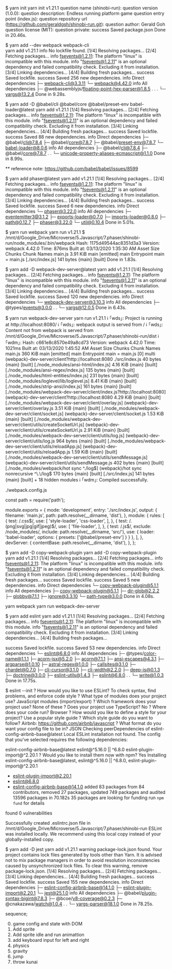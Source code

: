 $ yarn init
yarn init v1.21.1
question name (shinobi-run):
question version (1.0.0):
question description: Endless running platform game
question entry point (index.js):
question repository url (https://github.com/geraldgsh/shinobi-run.git):
question author: Gerald Goh
question license (MIT):
question private:
success Saved package.json
Done in 20.46s.

$ yarn add --dev webpack webpack-cli     
yarn add v1.21.1
info No lockfile found.
[1/4] Resolving packages...
[2/4] Fetching packages...
info fsevents@1.2.11: The platform "linux" is incompatible with this module.
info "fsevents@1.2.11" is an optional dependency and failed compatibility check. Excluding it from installation.        [3/4] Linking dependencies...
[4/4] Building fresh packages...
success Saved lockfile.
success Saved 256 new dependencies.
info Direct dependencies
├─ webpack-cli@3.3.11
└─ webpack@4.42.0
info All dependencies
├─ @webassemblyjs/floating-point-hex-parser@1.8.5
.
.
.
└─ yargs@13.2.4
Done in 9.28s.

$ yarn add -D @babel/cli @babel/core @babel/preset-env babel-loader@latest
yarn add v1.21.1
[1/4] Resolving packages...
[2/4] Fetching packages...
info fsevents@1.2.11: The platform "linux" is incompatible with this module.
info "fsevents@1.2.11" is an optional dependency and failed compatibility check. Excluding it from installation.        [3/4] Linking dependencies...
[4/4] Building fresh packages...
success Saved lockfile.
success Saved 88 new dependencies.
info Direct dependencies
├─ @babel/cli@7.8.4
├─ @babel/core@7.8.7
├─ @babel/preset-env@7.8.7
└─ babel-loader@8.0.6
info All dependencies
├─ @babel/cli@7.8.4
├─ @babel/core@7.8.7
.
.
└─ unicode-property-aliases-ecmascript@1.1.0
Done in 8.99s.

** reference note: https://github.com/babel/babel/issues/8599

$ yarn add phaser@latest
yarn add v1.21.1
[1/4] Resolving packages...
[2/4] Fetching packages...
info fsevents@1.2.11: The platform "linux" is incompatible with this module.
info "fsevents@1.2.11" is an optional dependency and failed compatibility check. Excluding it from installation.        [3/4] Linking dependencies...
[4/4] Building fresh packages...
success Saved lockfile.
success Saved 6 new dependencies.
info Direct dependencies
└─ phaser@3.22.0
info All dependencies
├─ eventemitter3@3.1.2
├─ exports-loader@0.7.0
├─ imports-loader@0.8.0
├─ path@0.12.7
├─ phaser@3.22.0
└─ util@0.10.4
Done in 5.01s.

$ yarn run webpack
yarn run v1.21.1
$ /mnt/d/Google_Drive/Microverse/5.Javascript/7.phaser/shinobi-run/node_modules/.bin/webpack
Hash: 1175d49544ac8351d3a3
Version: webpack 4.42.0
Time: 876ms
Built at: 03/13/2020 1:35:30 AM
  Asset      Size  Chunks             Chunk Names
main.js  3.91 KiB    main  [emitted]  main
Entrypoint main = main.js
[./src/index.js] 141 bytes {main} [built]
Done in 1.83s.

$ yarn add -D webpack-dev-server@latest
yarn add v1.21.1
[1/4] Resolving packages...
[2/4] Fetching packages...
info fsevents@1.2.11: The platform "linux" is incompatible with this module.
info "fsevents@1.2.11" is an optional dependency and failed compatibility check. Excluding it from installation.        [3/4] Linking dependencies...
[4/4] Building fresh packages...
success Saved lockfile.
success Saved 120 new dependencies.
info Direct dependencies
└─ webpack-dev-server@3.10.3
info All dependencies
├─ @types/events@3.0.0
.
.
└─ yargs@12.0.5
Done in 6.43s.

$ yarn run webpack-dev-server
yarn run v1.21.1
ℹ ｢wds｣: Project is running at http://localhost:8080/
ℹ ｢wds｣: webpack output is served from /
ℹ ｢wds｣: Content not from webpack is served from /mnt/d/Google_Drive/Microverse/5.Javascript/7.phaser/shinobi-run/dist  ℹ ｢wdm｣: Hash: c661e8c8570e49a8cd73
Version: webpack 4.42.0
Time: 1021ms
Built at: 03/13/2020 1:45:52 AM
  Asset     Size  Chunks             Chunk Names
main.js  360 KiB    main  [emitted]  main
Entrypoint main = main.js
[0] multi (webpack)-dev-server/client?http://localhost:8080 ./src/index.js 40 bytes {main} [built]
[./node_modules/ansi-html/index.js] 4.16 KiB {main} [built]
[./node_modules/ansi-regex/index.js] 135 bytes {main} [built]
[./node_modules/html-entities/index.js] 231 bytes {main} [built]
[./node_modules/loglevel/lib/loglevel.js] 8.41 KiB {main} [built]
[./node_modules/strip-ansi/index.js] 161 bytes {main} [built]
[./node_modules/webpack-dev-server/client/index.js?http://localhost:8080] (webpack)-dev-server/client?http://localhost:8080 4.29 KiB {main} [built]
[./node_modules/webpack-dev-server/client/overlay.js] (webpack)-dev-server/client/overlay.js 3.51 KiB {main} [built]    [./node_modules/webpack-dev-server/client/socket.js] (webpack)-dev-server/client/socket.js 1.53 KiB {main} [built]      [./node_modules/webpack-dev-server/client/utils/createSocketUrl.js] (webpack)-dev-server/client/utils/createSocketUrl.js 2.91 KiB {main} [built]
[./node_modules/webpack-dev-server/client/utils/log.js] (webpack)-dev-server/client/utils/log.js 964 bytes {main} [built]
[./node_modules/webpack-dev-server/client/utils/reloadApp.js] (webpack)-dev-server/client/utils/reloadApp.js 1.59 KiB {main} [built]
[./node_modules/webpack-dev-server/client/utils/sendMessage.js] (webpack)-dev-server/client/utils/sendMessage.js 402 bytes {main} [built]
[./node_modules/webpack/hot sync ^\.\/log$] (webpack)/hot sync nonrecursive ^\.\/log$ 170 bytes {main} [built]
[./src/index.js] 141 bytes {main} [built]
    + 18 hidden modules
ℹ ｢wdm｣: Compiled successfully.



./webpack.config.js

const path = require('path');

module.exports = {
  mode: 'development',
  entry: './src/index.js',
  output: {
    filename: 'main.js',
    path: path.resolve(__dirname, 'dist'),
  },
  module: {
    rules: [
      {
        test: /\.css$/,
        use: [
          'style-loader',
          'css-loader',
        ],
      },
      {
        test: /\.(png|svg|jpg|gif|jpeg)$/,
        use: [
          'file-loader',
        ],
      },
	  {
        test: /\.js$/, exclude: /node_modules/,
        include: path.resolve(__dirname, 'src/'),
        use: {
          loader: 'babel-loader',
          options: {
            presets: ['@babel/preset-env']
          }
        }
      },
    ],
  },
  devServer: {
    contentBase: path.resolve(__dirname, 'dist'),
  },
};


$ yarn add -D copy-webpack-plugin
yarn add -D copy-webpack-plugin
yarn add v1.21.1
[1/4] Resolving packages...
[2/4] Fetching packages...
info fsevents@1.2.11: The platform "linux" is incompatible with this module.
info "fsevents@1.2.11" is an optional dependency and failed compatibility check. Excluding it from installation.        [3/4] Linking dependencies...
[4/4] Building fresh packages...
success Saved lockfile.
success Saved 5 new dependencies.
info Direct dependencies
└─ copy-webpack-plugin@5.1.1
info All dependencies
├─ copy-webpack-plugin@5.1.1
├─ dir-glob@2.2.2
├─ globby@7.1.1
├─ ignore@3.3.10
└─ path-type@3.0.0
Done in 4.08s.

yarn webpack
yarn run webpack-dev-server

$ yarn add eslint
yarn add v1.21.1
[1/4] Resolving packages...
[2/4] Fetching packages...
info fsevents@1.2.11: The platform "linux" is incompatible with this module.
info "fsevents@1.2.11" is an optional dependency and failed compatibility check. Excluding it from installation.        [3/4] Linking dependencies...
[4/4] Building fresh packages...

success Saved lockfile.
success Saved 53 new dependencies.
info Direct dependencies
└─ eslint@6.8.0
info All dependencies
├─ @types/color-name@1.1.1
├─ acorn-jsx@5.2.0
├─ acorn@7.1.1
├─ ansi-escapes@4.3.1
├─ argparse@1.0.10
├─ astral-regex@1.0.0
├─ callsites@3.1.0
├─ chardet@0.7.0
├─ cli-cursor@3.1.0
├─ cli-width@2.2.0
├─ deep-is@0.1.3
├─ doctrine@3.0.0
├─ eslint-utils@1.4.3
├─ eslint@6.8.0
.
.
└─ write@1.0.3
Done in 17.75s.

$ eslint --init
? How would you like to use ESLint? To check syntax, find problems, and enforce code style
? What type of modules does your project use? JavaScript modules (import/export)
? Which framework does your project use? None of these
? Does your project use TypeScript? No
? Where does your code run? Browser
? How would you like to define a style for your project? Use a popular style guide
? Which style guide do you want to follow? Airbnb: https://github.com/airbnb/javascript
? What format do you want your config file to be in? JSON
Checking peerDependencies of eslint-config-airbnb-base@latest
Local ESLint installation not found.
The config that you've selected requires the following dependencies:

eslint-config-airbnb-base@latest eslint@^5.16.0 || ^6.8.0 eslint-plugin-import@^2.20.1
? Would you like to install them now with npm? Yes
Installing eslint-config-airbnb-base@latest, eslint@^5.16.0 || ^6.8.0, eslint-plugin-import@^2.20.1

+ eslint-plugin-import@2.20.1
+ eslint@6.8.0
+ eslint-config-airbnb-base@14.1.0
added 83 packages from 84 contributors, removed 27 packages, updated 749 packages and audited 13596 packages in 70.182s 
35 packages are looking for funding
  run `npm fund` for details

found 0 vulnerabilities

Successfully created .eslintrc.json file in /mnt/d/Google_Drive/Microverse/5.Javascript/7.phaser/shinobi-run
ESLint was installed locally. We recommend using this local copy instead of your globally-installed copy.

$ yarn add -D jest
yarn add v1.21.1
warning package-lock.json found. Your project contains lock files generated by tools other than Yarn. It is advised not to mix package managers in order to avoid resolution inconsistencies caused by unsynchronized lock files. To clear this warning, remove package-lock.json.
[1/4] Resolving packages...
[2/4] Fetching packages...
[3/4] Linking dependencies...
[4/4] Building fresh packages...
success Saved lockfile.
success Saved 155 new dependencies.
info Direct dependencies
├─ eslint-config-airbnb-base@14.1.0
├─ eslint-plugin-import@2.20.1
└─ jest@25.1.0
info All dependencies
├─ @babel/plugin-syntax-bigint@7.8.3
├─ @bcoe/v8-coverage@0.2.3
├─ @cnakazawa/watch@1.0.4
.
.
└─ yargs-parser@18.1.0
Done in 78.25s.

sequence;

0. game config and state with DOM
1. Add sprite
2. Add sprite idle and run animattion
3. add keyboard input for left and right
4. physics
5. gravity
6. jump
7. throw kunai